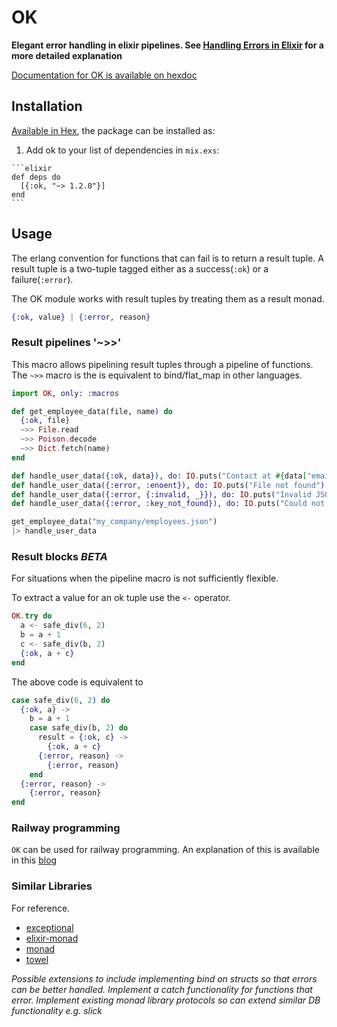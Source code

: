 # OK

**Elegant error handling in elixir pipelines. See [Handling Errors in Elixir](http://insights.workshop14.io/2015/10/18/handling-errors-in-elixir-no-one-say-monad.html) for a more detailed explanation**

[Documentation for OK is available on hexdoc](https://hexdocs.pm/ok)

## Installation

[Available in Hex](https://hex.pm/packages/ok), the package can be installed as:

  1. Add ok to your list of dependencies in `mix.exs`:

    ```elixir
    def deps do
      [{:ok, "~> 1.2.0"}]
    end
    ```

## Usage

The erlang convention for functions that can fail is to return a result tuple.
A result tuple is a two-tuple tagged either as a success(`:ok`) or a failure(`:error`).

The OK module works with result tuples by treating them as a result monad.

```elixir
{:ok, value} | {:error, reason}
```

### Result pipelines '~>>'

This macro allows pipelining result tuples through a pipeline of functions.
The `~>>` macro is the is equivalent to bind/flat_map in other languages.

```elixir
import OK, only: :macros

def get_employee_data(file, name) do
  {:ok, file}
  ~>> File.read
  ~>> Poison.decode
  ~>> Dict.fetch(name)
end

def handle_user_data({:ok, data}), do: IO.puts("Contact at #{data["email"]}")
def handle_user_data({:error, :enoent}), do: IO.puts("File not found")
def handle_user_data({:error, {:invalid, _}}), do: IO.puts("Invalid JSON")
def handle_user_data({:error, :key_not_found}), do: IO.puts("Could not find employee")

get_employee_data("my_company/employees.json")
|> handle_user_data
```

### Result blocks *BETA*

For situations when the pipeline macro is not sufficiently flexible.

To extract a value for an ok tuple use the `<-` operator.

```elixir
OK.try do
  a <- safe_div(6, 2)
  b = a + 1
  c <- safe_div(b, 2)
  {:ok, a + c}
end
```

The above code is equivalent to
```elixir
case safe_div(6, 2) do
  {:ok, a} ->
    b = a + 1
    case safe_div(b, 2) do
      result = {:ok, c} ->
        {:ok, a + c}
      {:error, reason} ->
        {:error, reason}
    end
  {:error, reason} ->
    {:error, reason}
end
```

### Railway programming

`OK` can be used for railway programming.
An explanation of this is available in this [blog](http://www.zohaib.me/railway-programming-pattern-in-elixir/)

### Similar Libraries

For reference.

- [exceptional](https://github.com/expede/exceptional)
- [elixir-monad](https://github.com/nickmeharry/elixir-monad)
- [monad](https://github.com/rmies/monad)
- [towel](https://github.com/knrz/towel)

*Possible extensions to include implementing bind on structs so that errors can be better handled.
Implement a catch functionality for functions that error.
Implement existing monad library protocols so can extend similar DB functionality e.g. slick*
